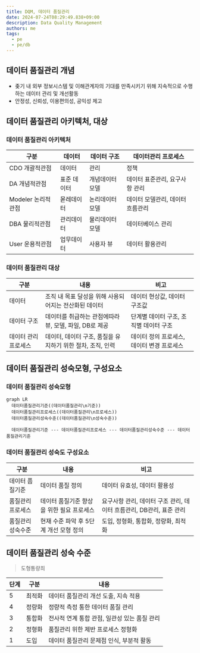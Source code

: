 ```yaml
---
title: DQM, 데이터 품질관리
date: 2024-07-24T08:29:49.838+09:00
description: Data Quality Management
authors: me
tags:
  - pe
  - pe/db 
---
```


## 데이터 품질관리 개념

- 좆기 내 외부 정보시스템 및 이해관계자의 기대를 만족시키기 위해 지속적으로 수행하는 데이터 관리 및 개선활동
- 안정성, 신뢰성, 이용편의성, 공익성 제고

## 데이터 품질관리 아키텍처, 대상

### 데이터 품질관리 아키텍처

| 구분 | 데이터 | 데이터 구조 | 데이터관리 프로세스 |
| --- | --- | --- | -- |
| CDO 개괄적관점 | 데이터 | 관리 | 정책 |
| DA 개념적관점 | 표준 데이터 | 개념데이터 모델 | 데이터 표준관리, 요구사항 관리 |
| Modeler 논리적관점 | 몯레데이터 | 논리데이터 모델 | 데이터 모델관리, 데이터 흐름관리 |
| DBA 물리적관점 | 관리데이터 | 물리데이터 모델 | 데이터베이스 관리 |
| User 운용적관점 | 업무데이터 | 사용자 뷰 | 데이터 활용관리 |

### 데이터 품질관리 대상

| 구분 | 내용 | 비고 |
| --- | --- | --- |
| 데이터 | 조직 내 목표 달성을 위해 사용되어지는 전산화된 데이터 | 데이터 현상값, 데이터 구조값 |
| 데이터 구조 | 데이터를 취급하는 관점에따라 뷰, 모델, 파일, DB로 제공 | 단계별 데이터 구조, 조직별 데이터 구조 |
| 데이터 관리 프로세스 | 데이터, 데이터 구조, 품질을 유지하기 위한 절차, 조직, 인력 | 데이터 정의 프로세스, 데이터 변경 프로세스 |

## 데이터 품질관리 성숙모형, 구성요소

### 데이터 품질관리 성숙모형

```mermaid
graph LR
  데이터품질관리기준((데이터품질관리\n기준))
  데이터품질관리프로세스((데이터품질관리\n프로세스))
  데이터품질관리성숙수준((데이터품질관리\n성숙수준))

  데이터품질관리기준 --- 데이터품질관리프로세스 --- 데이터품질관리성숙수준 --- 데이터품질관리기준
```

### 데이터 품질관리 성숙도 구성요소

| 구분 | 내용 | 비고 |
| --- | --- | --- |
| 데이터 픔질기준 | 데이터 품질 정의 | 데이터 유효성, 데이터 활용성 |
| 품질관리 프로세스 | 데이터 품질기준 향상을 위한 필요 프로세스 | 요구사항 관리, 데이터 구조 관리, 데이터 흐름관리, DB관리, 표준 관리 |
| 품질관리 성숙수준 | 현재 수준 파악 후 5단계 개선 모형 정의 | 도입, 정형화, 통합화, 정량화, 최적화 |

## 데이터 품질관리 성숙 수준

> 도형통량최

| 단계 | 구분 | 내용 |
| --- | --- | --- |
| 5 | 최적화 | 데이터 품질관리 개선 도출, 지속 적용 |
| 4 | 정량화 | 정량적 측정 통한 데이터 품질 관리 |
| 3 | 통합화 | 전사적 연계 통합 관점, 일관성 있는 품질 관리 |
| 2 | 정형화 | 품질관리 위한 제반 프로세스 정형화 |
| 1 | 도입 | 데이터 품질관리 문제점 인식, 부분적 활동 |
